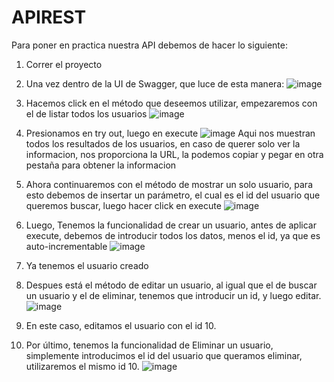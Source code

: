 # APIREST
Para poner en practica nuestra API debemos de hacer lo siguiente:
1. Correr el proyecto
2. Una vez dentro de la UI de Swagger, que luce de esta manera:
![image](https://github.com/user-attachments/assets/f30cfa02-8e87-4676-9734-c005471204ac)
3. Hacemos click en el método que deseemos utilizar, empezaremos con el de listar todos los usuarios
![image](https://github.com/user-attachments/assets/5b9b44e7-934e-45d2-aa19-9bc1d5f3bbbb)
4. Presionamos en try out, luego en execute
![image](https://github.com/user-attachments/assets/6212d89d-d24d-4976-8819-08a004f7ef20)
Aqui nos muestran todos los resultados de los usuarios, en caso de querer solo ver la informacion, nos proporciona la URL, la podemos copiar y pegar en otra pestaña para obtener la informacion

5. Ahora continuaremos con el método de mostrar un solo usuario, para esto debemos de insertar un parámetro, el cual es el id del usuario que queremos buscar, luego hacer click en execute
![image](https://github.com/user-attachments/assets/635e378d-f330-46d2-a2a1-8cb62420216b)

6. Luego, Tenemos la funcionalidad de crear un usuario, antes de aplicar execute, debemos de introducir todos los datos, menos el id, ya que es auto-incrementable
![image](https://github.com/user-attachments/assets/b1f38fad-f965-4712-8608-b94221362d7f)
7. Ya tenemos el usuario creado
8. Despues está el método de editar un usuario, al igual que el de buscar un usuario y el de eliminar, tenemos que introducir un id, y luego editar.
![image](https://github.com/user-attachments/assets/f0cf1e85-5475-4763-a5d4-7e886825a1af)
9. En este caso, editamos el usuario con el id 10.
10. Por último, tenemos la funcionalidad de Eliminar un usuario, simplemente introducimos el id del usuario que queramos eliminar, utilizaremos el mismo id 10.
![image](https://github.com/user-attachments/assets/abd7f143-7ee4-42c8-8d56-707765d4c60b)

 





